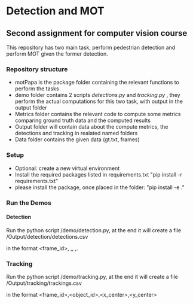 # Detection and MOT

## Second assignment for computer vision course

This repository has two main task, perform pedestrian detection and perform MOT given the former detection.

### Repository structure

* motPapa is the package folder containing the relevant functions to perform the tasks
* demo folder contains 2 scripts *detections.py* and *tracking.py* , they perform the actual computations for this two task, with output in the output folder
* Metrics folder contains the relevant code to compute some metrics comparing ground truth data and the computed results
* Output folder will contain data about the compute metrics, the detections and tracking in realated named folders
* Data folder contains the given data (gt.txt, frames)

### Setup

* Optional: create a new virtual environment
* Install the required packages listed in requirements.txt  "pip install -r requirements.txt"
* please install the package, once placed in the folder: "pip install -e ."

### Run the Demos

#### Detection

Run the python script /demo/detection.py, at the end it will create a file /Output/detection/detections.csv

in the format <frame_id>, <x1>,<y1>, <x2>,<y2>.

### Tracking

Run the python script /demo/tracking.py, at the end it will create a file /Output/tracking/trackings.csv

in the format <frame_id>,<object_id>,<x_center>,<y_center>





